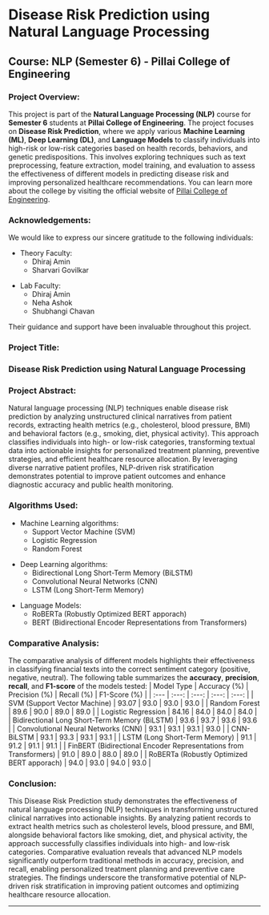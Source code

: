# Disease Risk Prediction using Natural Language Processing

## Course: NLP (Semester 6) - Pillai College of Engineering

### Project Overview:

This project is part of the **Natural Language Processing (NLP)** course for **Semester 6** students at **Pillai College of Engineering**. The project focuses on **Disease Risk Prediction**, where we apply various **Machine Learning (ML)**, **Deep Learning (DL)**, and **Language Models** to classify individuals into high-risk or low-risk categories based on health records, behaviors, and genetic predispositions. This involves exploring techniques such as text preprocessing, feature extraction, model training, and evaluation to assess the effectiveness of different models in predicting disease risk and improving personalized healthcare recommendations.
You can learn more about the college by visiting the official website of [Pillai College of Engineering](https://www.pce.ac.in/).

### Acknowledgements:
We would like to express our sincere gratitude to the following individuals:
- Theory Faculty:
   - Dhiraj Amin
   - Sharvari Govilkar
+ Lab Faculty:
   - Dhiraj Amin
   - Neha Ashok
   - Shubhangi Chavan

Their guidance and support have been invaluable throughout this project.

### Project Title: 
### Disease Risk Prediction using Natural Language Processing

### Project Abstract:
Natural language processing (NLP) techniques enable disease risk prediction by analyzing unstructured clinical narratives from patient records, extracting health metrics (e.g., cholesterol, blood pressure, BMI) and behavioral factors (e.g., smoking, diet, physical activity). This approach classifies individuals into high- or low-risk categories, transforming textual data into actionable insights for personalized treatment planning, preventive strategies, and efficient healthcare resource allocation. By leveraging diverse narrative patient profiles, NLP-driven risk stratification demonstrates potential to improve patient outcomes and enhance diagnostic accuracy and public health monitoring.


### Algorithms Used:

-  Machine Learning algorithms:
   - Support Vector Machine (SVM)
   - Logistic Regression 
   - Random Forest
+ Deep Learning algorithms:
  - Bidirectional Long Short-Term Memory (BiLSTM)
  - Convolutional Neural Networks (CNN)
  - LSTM (Long Short-Term Memory)
* Language Models:
  - RoBERTa (Robustly Optimized BERT apporach)
  - BERT (Bidirectional Encoder Representations from Transformers)

### Comparative Analysis:
The comparative analysis of different models highlights their effectiveness in classifying financial texts into the correct sentiment category (positive, negative, neutral). The following table summarizes the **accuracy**, **precision**, **recall**, and **F1-score** of the models tested:
| Model Type                                       | Accuracy (%) | Precision (%) | Recall (%) | F1-Score (%) |
| :---                                             | :---:        | :---:         | :---:      | :---:        |
| SVM (Support Vector Machine)                     | 93.07        | 93.0          | 93.0       | 93.0         |
| Random Forest                                    | 89.6         | 90.0          | 89.0       | 89.0         |
| Logistic Regression                              | 84.16        | 84.0          | 84.0       | 84.0         |
| Bidirectional Long Short-Term Memory (BiLSTM)    | 93.6         | 93.7          | 93.6       | 93.6         |
| Convolutional Neural Networks (CNN)              | 93.1         | 93.1          | 93.1       | 93.0         |
| CNN-BiLSTM                                       | 93.1         | 93.3          | 93.1       | 93.1         |
| LSTM (Long Short-Term Memory)                    | 91.1         | 91.2          | 91.1       | 91.1         |
| FinBERT (Bidirectional Encoder Representations from Transformers)  | 91.0          | 89.0       | 88.0         | 89.0       |
| RoBERTa (Robustly Optimized BERT apporach)       | 94.0          | 93.0       | 94.0         | 93.0       |

### Conclusion:
This Disease Risk Prediction study demonstrates the effectiveness of natural language processing (NLP) techniques in transforming unstructured clinical narratives into actionable insights. By analyzing patient records to extract health metrics such as cholesterol levels, blood pressure, and BMI, alongside behavioral factors like smoking, diet, and physical activity, the approach successfully classifies individuals into high- and low-risk categories. Comparative evaluation reveals that advanced NLP models significantly outperform traditional methods in accuracy, precision, and recall, enabling personalized treatment planning and preventive care strategies. The findings underscore the transformative potential of NLP-driven risk stratification in improving patient outcomes and optimizing healthcare resource allocation.

---
